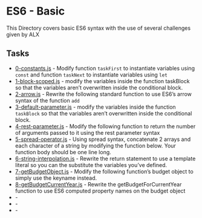 # ES6 - Basic

This Directory covers basic ES6 syntax with the use of several challenges given by ALX

## Tasks

* [0-constants.js](0-constants.js) - Modify function `taskFirst` to instantiate variables using `const` and function `taskNext` to instantiate variables using `let`
* [1-block-scoped.js](1-block-scoped.js) - modify the variables inside the function taskBlock so that the variables aren’t overwritten inside the conditional block.
* [2-arrow.js](2-arrow.js) - Rewrite the following standard function to use ES6’s arrow syntax of the function `add`
* [3-default-parameter.js](3-default-parameter.js) - modify the variables inside the function `taskBlock` so that the variables aren’t overwritten inside the conditional block.
* [4-rest-parameter.js](4-rest-parameter.js) - Modify the following function to return the number of arguments passed to it using the rest parameter syntax
* [5-spread-operator.js](5-spread-operator.js) - Using spread syntax, concatenate 2 arrays and each character of a string by modifying the function below. Your function body should be one line long.
* [6-string-interpolation.js](6-string-interpolation.js) - Rewrite the return statement to use a template literal so you can the substitute the variables you’ve defined.
* [7-getBudgetObject.js](7-getBudgetObject.js) - Modify the following function’s budget object to simply use the keyname instead.
* [8-getBudgetCurrentYear.js](8-getBudgetCurrentYear.js) - Rewrite the getBudgetForCurrentYear function to use ES6 computed property names on the budget object
* []() -
* []() -
* []() -
